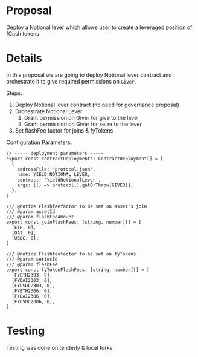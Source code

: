 # Proposal

Deploy a Notional lever which allows user to create a leveraged position of fCash tokens

# Details

In this proposal we are going to deploy Notional lever contract and orchestrate it to give required permissions on `Giver`.

Steps:

1. Deploy Notional lever contract (no need for governance proposal)
2. Orchestrate Notional Lever
   1. Grant permission on Giver for give to the lever
   2. Grant permission on Giver for seize to the lever
3. Set flashFee factor for joins & fyTokens

Configuration Parameters:

```
// ----- deployment parameters -----
export const contractDeployments: ContractDeployment[] = [
  {
    addressFile: 'protocol.json',
    name: YIELD_NOTIONAL_LEVER,
    contract: 'YieldNotionalLever',
    args: [() => protocol().getOrThrow(GIVER)],
  },
]

/// @notice Flashfeefactor to be set on asset's join
/// @param assetId
/// @param flashFeeAmount
export const joinFlashFees: [string, number][] = [
  [ETH, 0],
  [DAI, 0],
  [USDC, 0],
]

/// @notice Flashfeefactor to be set on fyTokens
/// @param seriesId
/// @param flashFee
export const fyTokenFlashFees: [string, number][] = [
  [FYETH2303, 0],
  [FYDAI2303, 0],
  [FYUSDC2303, 0],
  [FYETH2306, 0],
  [FYDAI2306, 0],
  [FYUSDC2306, 0],
]

```

# Testing

Testing was done on tenderly & local forks